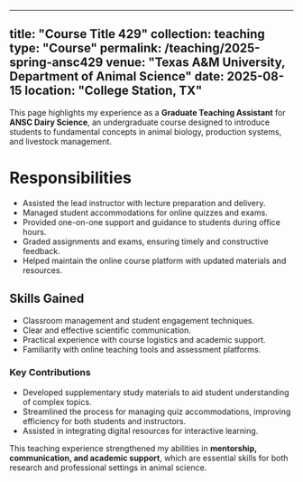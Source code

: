 
---
title: "Course Title 429"
collection: teaching
type: "Course"
permalink: /teaching/2025-spring-ansc429
venue: "Texas A&M University, Department of Animal Science"
date: 2025-08-15
location: "College Station, TX"
---




This page highlights my experience as a **Graduate Teaching Assistant** for **ANSC Dairy Science**, an undergraduate course designed to introduce students to fundamental concepts in animal biology, production systems, and livestock management.

# Responsibilities

* Assisted the lead instructor with lecture preparation and delivery.
* Managed student accommodations for online quizzes and exams.
* Provided one-on-one support and guidance to students during office hours.
* Graded assignments and exams, ensuring timely and constructive feedback.
* Helped maintain the online course platform with updated materials and resources.

## Skills Gained

* Classroom management and student engagement techniques.
* Clear and effective scientific communication.
* Practical experience with course logistics and academic support.
* Familiarity with online teaching tools and assessment platforms.

### Key Contributions

* Developed supplementary study materials to aid student understanding of complex topics.
* Streamlined the process for managing quiz accommodations, improving efficiency for both students and instructors.
* Assisted in integrating digital resources for interactive learning.

This teaching experience strengthened my abilities in **mentorship, communication, and academic support**, which are essential skills for both research and professional settings in animal science.

